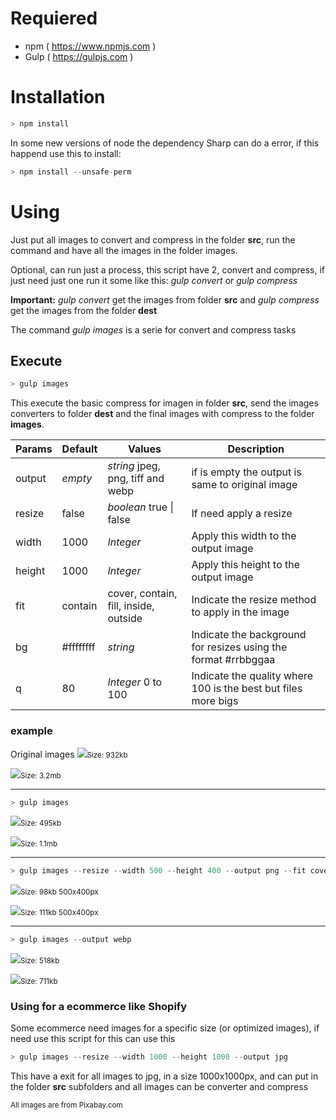 # Requiered
- npm ( <a href="https://www.npmjs.com" target="_blank">https://www.npmjs.com</a> )
- Gulp ( <a href="https://gulpjs.com" target="_blank">https://gulpjs.com</a> )

# Installation
```javascript
> npm install
```

In some new versions of node the dependency Sharp can do a error, if this happend use this to install:
```javascript
> npm install --unsafe-perm
```


# Using
Just put all images to convert and compress in the folder <b>src</b>, run the command and have all the images in the folder images.

Optional, can run just a process, this script have 2, convert and compress, if just need just one run it some like this: <em>gulp convert</em> or <em>gulp compress</em>

<b>Important:</b> <em>gulp convert</em> get the images from folder <b>src</b> and <em>gulp compress</em> get the images from the folder <b>dest</b>

The command <em>gulp images</em> is a serie for convert and compress tasks

## Execute
```javascript
> gulp images
```
This execute the basic compress for imagen in folder <b>src</b>, send the images converters to folder <b>dest</b> and the final images with compress to the folder <b>images</b>.

| Params  | Default | Values  | Description |
| ------------- |-------------|-----|-----|
| output  | <em>empty</em> | <em>string</em> jpeg, png, tiff and webp | if is empty the output is same to original image |
| resize  | false | <em>boolean</em> true \| false | If need apply a resize |
| width   | 1000 | <em>Integer</em> | Apply this width to the output image |
| height  | 1000 | <em>Integer</em> | Apply this height to the output image |
| fit     | contain | cover, contain, fill, inside, outside | Indicate the resize method to apply in the image |
| bg      | #ffffffff | <em>string</em> | Indicate the background for resizes using the format #rrbbggaa |
| q       | 80 | <em>Integer</em> 0 to 100 | Indicate the quality where 100 is the best but files more bigs |

### example

Original images
<img src="src/image-example-01.jpg"><small>Size: 932kb</small>

<img src="src/image-example-02.jpg"><small>Size: 3.2mb</small>

---
```javascript
> gulp images
```
<img src="images/image-example-01.jpg"><small>Size: 495kb</small>

<img src="images/image-example-02.jpg"><small>Size: 1.1mb</small>

---
```javascript
> gulp images --resize --width 500 --height 400 --output png --fit cover
```
<img src="images/image-example-01.png"><small>Size: 98kb 500x400px</small>

<img src="images/image-example-02.png"><small>Size: 111kb 500x400px</small>

---
```javascript
> gulp images --output webp
```
<img src="images/image-example-01.webp"><small>Size: 518kb</small>

<img src="images/image-example-02.webp"><small>Size: 711kb</small>


### Using for a ecommerce like Shopify
Some ecommerce need images for a specific size (or optimized images), if need use this script for this can use this 
```javascript
> gulp images --resize --width 1000 --height 1000 --output jpg
```
This have a exit for all images to jpg, in a size 1000x1000px, and can put in the folder <b>src</b> subfolders and all images can be converter and compress

<small>All images are from Pixabay.com</small>
